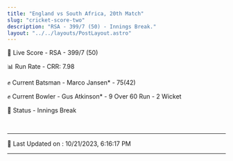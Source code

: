 ```yaml
---
title: "England vs South Africa, 20th Match"
slug: "cricket-score-two"
description: "RSA - 399/7 (50) - Innings Break."
layout: "../../layouts/PostLayout.astro"
---
```


🔴 Live Score - RSA - 399/7 (50)  

📊 Run Rate - CRR: 7.98  

✊ Current Batsman - Marco Jansen* - 75(42)  

✊ Current Bowler - Gus Atkinson* - 9 Over 60 Run - 2 Wicket  

📑 Status - Innings Break

<br />

***

📝 Last Updated on : 10/21/2023, 6:16:17 PM

***

